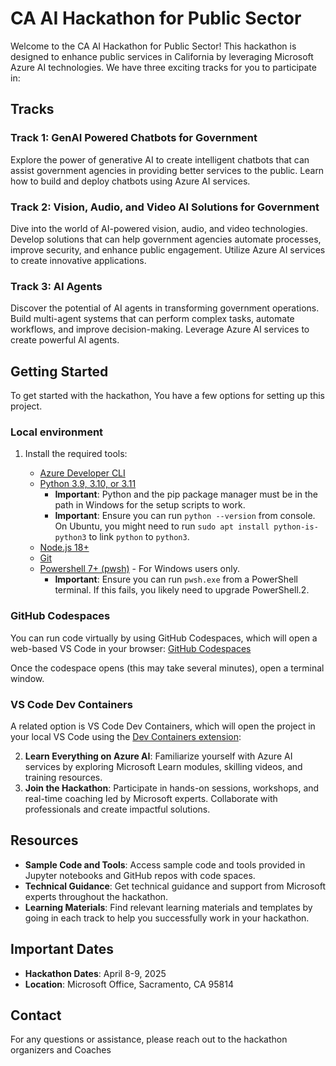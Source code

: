 # CA AI Hackathon for Public Sector

Welcome to the CA AI Hackathon for Public Sector! This hackathon is designed to enhance public services in California by leveraging Microsoft Azure AI technologies. We have three exciting tracks for you to participate in:

## Tracks

### Track 1: GenAI Powered Chatbots for Government
Explore the power of generative AI to create intelligent chatbots that can assist government agencies in providing better services to the public. Learn how to build and deploy chatbots using Azure AI services.

### Track 2: Vision, Audio, and Video AI Solutions for Government
Dive into the world of AI-powered vision, audio, and video technologies. Develop solutions that can help government agencies automate processes, improve security, and enhance public engagement. Utilize Azure AI services to create innovative applications.

### Track 3: AI Agents
Discover the potential of AI agents in transforming government operations. Build multi-agent systems that can perform complex tasks, automate workflows, and improve decision-making. Leverage Azure AI services to create powerful AI agents.

## Getting Started

To get started with the hackathon, You have a few options for setting up this project.

### Local environment

1. Install the required tools:

    - [Azure Developer CLI](https://aka.ms/azure-dev/install)
    - [Python 3.9, 3.10, or 3.11](https://www.python.org/downloads/)
      - **Important**: Python and the pip package manager must be in the path in Windows for the setup scripts to work.
      - **Important**: Ensure you can run `python --version` from console. On Ubuntu, you might need to run `sudo apt install python-is-python3` to link `python` to `python3`.
    - [Node.js 18+](https://nodejs.org/download/)
    - [Git](https://git-scm.com/downloads)
    - [Powershell 7+ (pwsh)](https://github.com/powershell/powershell) - For Windows users only.
      - **Important**: Ensure you can run `pwsh.exe` from a PowerShell terminal. If this fails, you likely need to upgrade PowerShell.2. 

### GitHub Codespaces

You can run code virtually by using GitHub Codespaces, which will open a web-based VS Code in your browser:
[GitHub Codespaces](https://github.com/features/codespaces)

Once the codespace opens (this may take several minutes), open a terminal window.

### VS Code Dev Containers

A related option is VS Code Dev Containers, which will open the project in your local VS Code using the [Dev Containers extension](https://marketplace.visualstudio.com/items?itemName=ms-vscode-remote.remote-containers):


2. **Learn Everything on Azure AI**: Familiarize yourself with Azure AI services by exploring Microsoft Learn modules, skilling videos, and training resources.
3. **Join the Hackathon**: Participate in hands-on sessions, workshops, and real-time coaching led by Microsoft experts. Collaborate with professionals and create impactful solutions.

## Resources

- **Sample Code and Tools**: Access sample code and tools provided in Jupyter notebooks and GitHub repos with code spaces.
- **Technical Guidance**: Get technical guidance and support from Microsoft experts throughout the hackathon.
- **Learning Materials**: Find relevant learning materials and templates by going in each track to help you successfully work in your hackathon.

## Important Dates

- **Hackathon Dates**: April 8-9, 2025
- **Location**: Microsoft Office, Sacramento, CA 95814

## Contact

For any questions or assistance, please reach out to the hackathon organizers and Coaches

